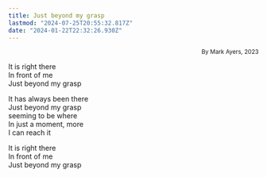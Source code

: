 ```yaml
---
title: Just beyond my grasp
lastmod: "2024-07-25T20:55:32.817Z"
date: "2024-01-22T22:32:26.930Z"
---
```


<div style="text-align: right"><small>By Mark Ayers, 2023</small></div>

It is right there\
In front of me\
Just beyond my grasp

It has always been there\
Just beyond my grasp\
seeming to be where\
In just a moment, more\
I can reach it

It is right there\
In front of me\
Just beyond my grasp
